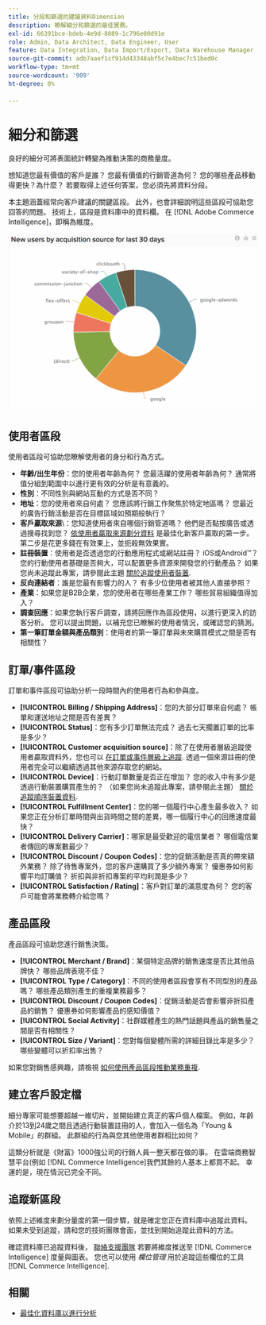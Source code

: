 ```yaml
---
title: 分段和篩選的建議資料Dimension
description: 瞭解細分和篩選的最佳實務。
exl-id: 66391bce-bdeb-4e9d-8089-1c796e00d91e
role: Admin, Data Architect, Data Engineer, User
feature: Data Integration, Data Import/Export, Data Warehouse Manager
source-git-commit: adb7aaef1cf914d43348abf5c7e4bec7c51bed0c
workflow-type: tm+mt
source-wordcount: '909'
ht-degree: 0%

---
```


# 細分和篩選

良好的細分可將表面統計轉變為推動決策的商務量度。

想知道您最有價值的客戶是誰？ 您最有價值的行銷管道為何？ 您的哪些產品移動得更快？為什麼？ 若要取得上述任何答案，您必須先將資料分段。

本主題涵蓋經常向客戶建議的關鍵區段。 此外，也會詳細說明這些區段可協助您回答的問題。 技術上，區段是資料庫中的資料欄。 在 [!DNL Adobe Commerce Intelligence]，即稱為維度。

![](../../mbi/assets/mbi-critical-segments.png)


## 使用者區段

使用者區段可協助您瞭解使用者的身分和行為方式。

* **年齡/出生年份**：您的使用者年齡為何？ 您最活躍的使用者年齡為何？ 通常將值分組到範圍中以進行更有效的分析是有意義的。
* **性別**：不同性別與網站互動的方式是否不同？
* **地址**：您的使用者來自何處？ 您應該將行銷工作聚焦於特定地區嗎？ 您最近的廣告行銷活動是否在目標區域如預期般執行？
* **客戶贏取來源**\：您知道使用者來自哪個行銷管道嗎？ 他們是否點按廣告或透過搜尋找到您？ [依使用者贏取來源劃分資料](../data-analyst/analysis/google-track-user-acq.md) 是最佳化新客戶贏取的第一步。 第二步是花更多錢在有效果上，並扼殺無效果實。
* **註冊裝置**：使用者是否透過您的行動應用程式或網站註冊？ iOS或Android™？ 您的行動使用者基礎是否夠大，可以配置更多資源來開發您的行動產品？ 如果您尚未追蹤此專案，請參閱此主題 [關於追蹤使用者裝置](../data-analyst/analysis/track-usr-dev-browser.md).
* **反向連結者**：誰是您最有影響力的人？ 有多少位使用者被其他人直接參照？
* **產業**：如果您是B2B企業，您的使用者在哪些產業工作？ 哪些貿易組織值得加入？
* **調查回應**：如果您執行客戶調查，請將回應作為區段使用，以進行更深入的訪客分析。 您可以提出問題，以補充您已瞭解的使用者情況，或確認您的猜測。
* **第一筆訂單金額與產品類別**：使用者的第一筆訂單與未來購買模式之間是否有相關性？

## 訂單/事件區段

訂單和事件區段可協助分析一段時間內的使用者行為和參與度。

* **[!UICONTROL Billing / Shipping Address]**：您的大部分訂單來自何處？ 帳單和運送地址之間是否有差異？
* **[!UICONTROL Status]**：您有多少訂單無法完成？ 過去七天擱置訂單的比率是多少？
* **[!UICONTROL Customer acquisition source]**：除了在使用者層級追蹤使用者贏取資料外，您也可以 [在訂單或事件層級上追蹤](../data-analyst/analysis/google-track-user-acq.md). 透過一個來源註冊的使用者完全可以繼續透過其他來源存取您的網站。
* **[!UICONTROL Device]**：行動訂單數量是否正在增加？ 您的收入中有多少是透過行動裝置購買產生的？ （如果您尚未追蹤此專案，請參閱此主題） [關於追蹤順序裝置資料](../data-analyst/analysis/track-usr-dev-browser.md).
* **[!UICONTROL Fulfillment Center]**：您的哪一個履行中心產生最多收入？ 如果您正在分析訂單時間與出貨時間之間的差異，哪一個履行中心的回應速度最快？
* **[!UICONTROL Delivery Carrier]**：哪家是最受歡迎的電信業者？ 哪個電信業者傳回的專案數最少？
* **[!UICONTROL Discount / Coupon Codes]**：您的促銷活動是否真的帶來額外業務？ 除了待售專案外，您的客戶還購買了多少額外專案？ 優惠券如何影響平均訂購值？ 折扣與非折扣專案的平均利潤是多少？
* **[!UICONTROL Satisfaction / Rating]**：客戶對訂單的滿意度為何？ 您的客戶可能會將業務轉介給您嗎？

## 產品區段

產品區段可協助您進行銷售決策。

* **[!UICONTROL Merchant / Brand]**：某個特定品牌的銷售速度是否比其他品牌快？ 哪些品牌表現不佳？
* **[!UICONTROL Type / Category]**：不同的使用者區段會享有不同型別的產品嗎？ 哪些產品類別產生的重複業務最多？
* **[!UICONTROL Discount / Coupon Codes]**：促銷活動是否會影響非折扣產品的銷售？ 優惠券如何影響產品的感知價值？
* **[!UICONTROL Social Activity]**：社群媒體產生的熱門話題與產品的銷售量之間是否有相關性？
* **[!UICONTROL Size / Variant]**：您對每個變體所需的詳細目錄比率是多少？ 哪些變體可以折扣率出售？

如果您對銷售感興趣，請檢視 [如何使用產品區段推動業務重複](../data-analyst/analysis/most-value-source-channel.md).

## 建立客戶設定檔

細分專家可能想要超越一維切片，並開始建立真正的客戶個人檔案。 例如，年齡介於13到24歲之間且透過行動裝置註冊的人，會加入一個名為「Young &amp; Mobile」的群組。 此群組的行為與您其他使用者群相比如何？

這類分析就是《財富》1000強公司的行銷人員一整天都在做的事。 在雲端商務智慧平台(例如 [!DNL Commerce Intelligence]我們其餘的人基本上都買不起。 幸運的是，現在情況已完全不同。

## 追蹤新區段

依照上述維度來劃分量度的第一個步驟，就是確定您正在資料庫中追蹤此資料。 如果未受到追蹤，請和您的技術團隊會面，並找到開始追蹤此資料的方法。

確認資料庫已追蹤資料後， [聯絡支援團隊](https://experienceleague.adobe.com/docs/commerce-knowledge-base/kb/troubleshooting/miscellaneous/mbi-service-policies.html) 若要將維度推送至 [!DNL Commerce Intelligence] 度量與圖表。 您也可以使用 *欄位管理* 用於追蹤這些欄位的工具 [!DNL Commerce Intelligence].

## 相關

* [最佳化資料庫以進行分析](../best-practices/opt-db-analysis.md)
